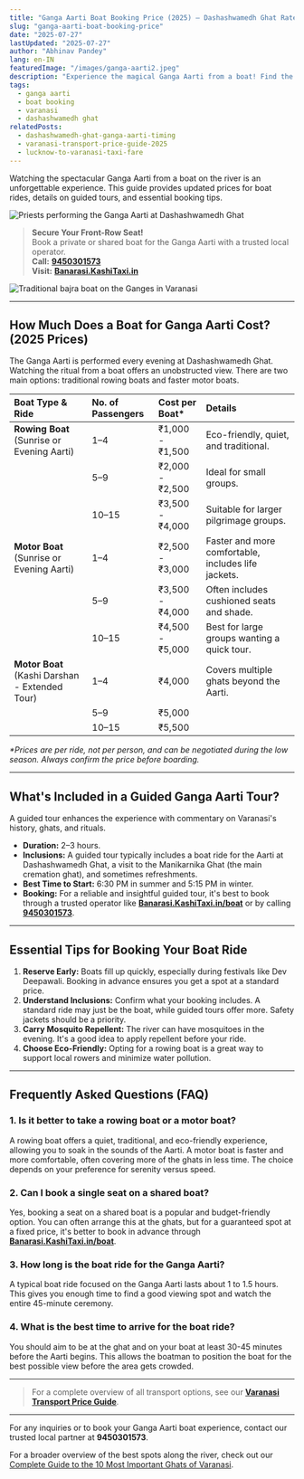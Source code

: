 ```yaml
---
title: "Ganga Aarti Boat Booking Price (2025) – Dashashwamedh Ghat Rates"
slug: "ganga-aarti-boat-booking-price"
date: "2025-07-27"
lastUpdated: "2025-07-27"
author: "Abhinav Pandey"
lang: en-IN
featuredImage: "/images/ganga-aarti2.jpeg"
description: "Experience the magical Ganga Aarti from a boat! Find the latest rowing-boat and motor-boat tariffs, understand what’s included in guided tours, and learn when to book your seat for the evening ritual at Dashashwamedh Ghat."
tags:
  - ganga aarti
  - boat booking
  - varanasi
  - dashashwamedh ghat
relatedPosts:
  - dashashwamedh-ghat-ganga-aarti-timing
  - varanasi-transport-price-guide-2025
  - lucknow-to-varanasi-taxi-fare
---
```


Watching the spectacular Ganga Aarti from a boat on the river is an unforgettable experience. This guide provides updated prices for boat rides, details on guided tours, and essential booking tips.

![Priests performing the Ganga Aarti at Dashashwamedh Ghat](/images/ganga-aarti.jpeg "Evening Ganga Aarti at Dashashwamedh Ghat")

> **Secure Your Front-Row Seat!**  
> Book a private or shared boat for the Ganga Aarti with a trusted local operator.  
> **Call:** **[9450301573](tel:9450301573)**  
> **Visit:** **[Banarasi.KashiTaxi.in](https://banarasi.kashitaxi.in)**

![Traditional bajra boat on the Ganges in Varanasi](/images/varanasi-river-bajra.jpeg "Traditional bajra boat for Aarti viewing")

---

## How Much Does a Boat for Ganga Aarti Cost? (2025 Prices)

The Ganga Aarti is performed every evening at Dashashwamedh Ghat. Watching the ritual from a boat offers an unobstructed view. There are two main options: traditional rowing boats and faster motor boats.

| Boat Type & Ride | No. of Passengers | Cost per Boat* | Details |
| :--- | :--- | :--- | :--- |
| **Rowing Boat** (Sunrise or Evening Aarti) | 1–4 | ₹1,000 - ₹1,500 | Eco-friendly, quiet, and traditional. |
| | 5–9 | ₹2,000 - ₹2,500 | Ideal for small groups. |
| | 10–15 | ₹3,500 - ₹4,000 | Suitable for larger pilgrimage groups. |
| **Motor Boat** (Sunrise or Evening Aarti) | 1–4 | ₹2,500 - ₹3,000 | Faster and more comfortable, includes life jackets. |
| | 5–9 | ₹3,500 - ₹4,000 | Often includes cushioned seats and shade. |
| | 10–15 | ₹4,500 - ₹5,000 | Best for large groups wanting a quick tour. |
| **Motor Boat** (Kashi Darshan - Extended Tour) | 1–4 | ₹4,000 | Covers multiple ghats beyond the Aarti. |
| | 5–9 | ₹5,000 | |
| | 10–15 | ₹5,500 | |

*\*Prices are per ride, not per person, and can be negotiated during the low season. Always confirm the price before boarding.*

---

## What's Included in a Guided Ganga Aarti Tour?

A guided tour enhances the experience with commentary on Varanasi's history, ghats, and rituals.

-   **Duration:** 2–3 hours.
-   **Inclusions:** A guided tour typically includes a boat ride for the Aarti at Dashashwamedh Ghat, a visit to the Manikarnika Ghat (the main cremation ghat), and sometimes refreshments.
-   **Best Time to Start:** 6:30 PM in summer and 5:15 PM in winter.
-   **Booking:** For a reliable and insightful guided tour, it's best to book through a trusted operator like **[Banarasi.KashiTaxi.in/boat](https://banarasi.kashitaxi.in/boat)** or by calling **[9450301573](tel:9450301573)**.

---

## Essential Tips for Booking Your Boat Ride

1.  **Reserve Early:** Boats fill up quickly, especially during festivals like Dev Deepawali. Booking in advance ensures you get a spot at a standard price.
2.  **Understand Inclusions:** Confirm what your booking includes. A standard ride may just be the boat, while guided tours offer more. Safety jackets should be a priority.
3.  **Carry Mosquito Repellent:** The river can have mosquitoes in the evening. It's a good idea to apply repellent before your ride.
4.  **Choose Eco-Friendly:** Opting for a rowing boat is a great way to support local rowers and minimize water pollution.

---

## Frequently Asked Questions (FAQ)

### 1. Is it better to take a rowing boat or a motor boat?
A rowing boat offers a quiet, traditional, and eco-friendly experience, allowing you to soak in the sounds of the Aarti. A motor boat is faster and more comfortable, often covering more of the ghats in less time. The choice depends on your preference for serenity versus speed.

### 2. Can I book a single seat on a shared boat?
Yes, booking a seat on a shared boat is a popular and budget-friendly option. You can often arrange this at the ghats, but for a guaranteed spot at a fixed price, it's better to book in advance through **[Banarasi.KashiTaxi.in/boat](https://banarasi.kashitaxi.in/boat)**.

### 3. How long is the boat ride for the Ganga Aarti?
A typical boat ride focused on the Ganga Aarti lasts about 1 to 1.5 hours. This gives you enough time to find a good viewing spot and watch the entire 45-minute ceremony.

### 4. What is the best time to arrive for the boat ride?
You should aim to be at the ghat and on your boat at least 30-45 minutes before the Aarti begins. This allows the boatman to position the boat for the best possible view before the area gets crowded.

---

> For a complete overview of all transport options, see our **[Varanasi Transport Price Guide](/en/varanasi-transport-price-guide-2025)**.

---

For any inquiries or to book your Ganga Aarti boat experience, contact our trusted local partner at **9450301573**.

For a broader overview of the best spots along the river, check out our [Complete Guide to the 10 Most Important Ghats of Varanasi](/en/guide-to-10-most-important-ghats-of-varanasi).
